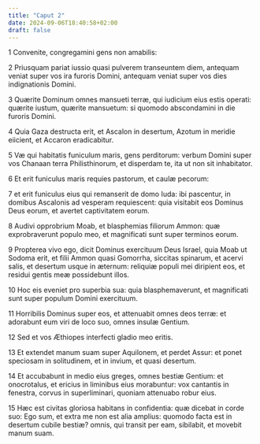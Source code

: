 ```yaml
---
title: "Caput 2"
date: 2024-09-06T18:40:58+02:00
draft: false
---
```




1 Convenite, congregamini gens non amabilis:

2 Priusquam pariat iussio quasi pulverem transeuntem diem, antequam veniat super vos ira furoris Domini, antequam veniat super vos dies indignationis Domini.

3 Quærite Dominum omnes mansueti terræ, qui iudicium eius estis operati: quærite iustum, quærite mansuetum: si quomodo abscondamini in die furoris Domini.

4 Quia Gaza destructa erit, et Ascalon in desertum, Azotum in meridie eiicient, et Accaron eradicabitur.

5 Væ qui habitatis funiculum maris, gens perditorum: verbum Domini super vos Chanaan terra Philisthinorum, et disperdam te, ita ut non sit inhabitator.

6 Et erit funiculus maris requies pastorum, et caulæ pecorum:

7 et erit funiculus eius qui remanserit de domo Iuda: ibi pascentur, in domibus Ascalonis ad vesperam requiescent: quia visitabit eos Dominus Deus eorum, et avertet captivitatem eorum.

8 Audivi opprobrium Moab, et blasphemias filiorum Ammon: quæ exprobraverunt populo meo, et magnificati sunt super terminos eorum.

9 Propterea vivo ego, dicit Dominus exercituum Deus Israel, quia Moab ut Sodoma erit, et filii Ammon quasi Gomorrha, siccitas spinarum, et acervi salis, et desertum usque in æternum: reliquiæ populi mei diripient eos, et residui gentis meæ possidebunt illos.

10 Hoc eis eveniet pro superbia sua: quia blasphemaverunt, et magnificati sunt super populum Domini exercituum.

11 Horribilis Dominus super eos, et attenuabit omnes deos terræ: et adorabunt eum viri de loco suo, omnes insulæ Gentium.

12 Sed et vos Æthiopes interfecti gladio meo eritis.

13 Et extendet manum suam super Aquilonem, et perdet Assur: et ponet speciosam in solitudinem, et in invium, et quasi desertum.

14 Et accubabunt in medio eius greges, omnes bestiæ Gentium: et onocrotalus, et ericius in liminibus eius morabuntur: vox cantantis in fenestra, corvus in superliminari, quoniam attenuabo robur eius.

15 Hæc est civitas gloriosa habitans in confidentia: quæ dicebat in corde suo: Ego sum, et extra me non est alia amplius: quomodo facta est in desertum cubile bestiæ? omnis, qui transit per eam, sibilabit, et movebit manum suam.

